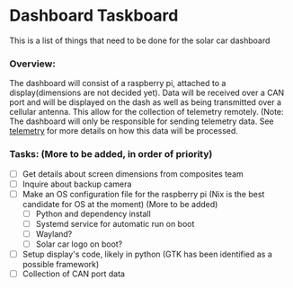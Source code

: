 # Dashboard Taskboard
This is a list of things that need to be done for the solar car dashboard

### Overview: 
The dashboard will consist of a raspberry pi, attached to a display(dimensions are not decided yet). Data will be received over a CAN port and will be displayed on the dash as well as being transmitted over a cellular antenna. This allow for the collection of telemetry remotely. (Note: The dashboard will only be responsible for sending telemetry data. See [telemetry](https://github.com/connorWinningUM/SolarCarS-T/tree/main/telementry) for more details on how this data will be  processed. 

### Tasks: (More to be added, in order of priority)
- [ ]  Get details about screen dimensions from composites team
- [ ]  Inquire about backup camera
- [ ] Make an OS configuration file for the raspberry pi (Nix is the best candidate for OS at the moment) (More to be added)
	- [ ] Python and dependency install 
	- [ ] Systemd service for automatic run on 
boot
	- [ ] Wayland?
	- [ ] Solar car logo on boot?
- [ ] Setup display's code, likely in python (GTK has been identified as a possible framework)
- [ ] Collection of CAN port data